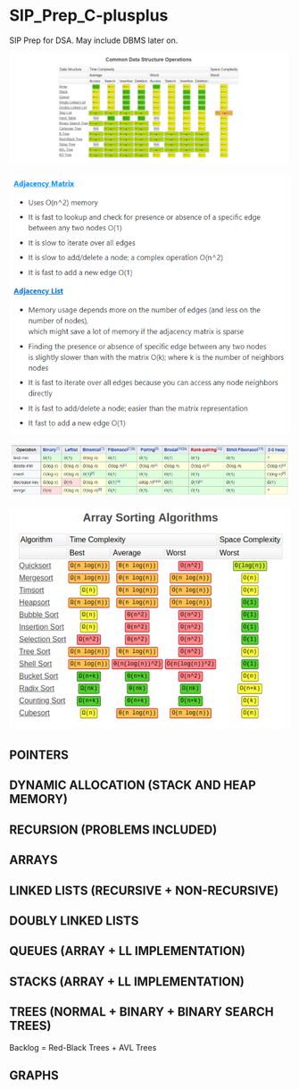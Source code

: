 # SIP_Prep_C-plusplus

SIP Prep for DSA. May include DBMS later on.

![Data Structures Operations](./AllDataStructuresOperations.png)

![Adjaceny Matrix vs Adjacency List](./AdjacencyMatrixVSAdjacencyList.png)

![Heap Complexities](./HeapComplexities.png)

![Sorting Algorithms Complexities](./SortingComplexities.png)

## POINTERS

## DYNAMIC ALLOCATION (STACK AND HEAP MEMORY)

## RECURSION (PROBLEMS INCLUDED)

## ARRAYS

## LINKED LISTS (RECURSIVE + NON-RECURSIVE)

## DOUBLY LINKED LISTS

## QUEUES (ARRAY + LL IMPLEMENTATION)

## STACKS (ARRAY + LL IMPLEMENTATION)

## TREES (NORMAL + BINARY + BINARY SEARCH TREES)

Backlog = Red-Black Trees + AVL Trees

## GRAPHS

